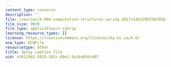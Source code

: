 ```yaml
---
content_type: resource
description: ''
file: /courses/6-004-computation-structures-spring-2017/e36129825029582c89e15e16a056cd07_3HIV4MnLGCw.vtt
file_size: 9019
file_type: application/x-subrip
learning_resource_types: []
license: https://creativecommons.org/licenses/by-nc-sa/4.0/
ocw_type: OCWFile
resourcetype: Other
title: 3play caption file
uid: e3612982-5029-582c-89e1-5e16a056cd07
---
```

